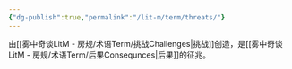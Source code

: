 ```yaml
---
{"dg-publish":true,"permalink":"/lit-m/term/threats/"}
---
```


由[[雾中奇谈LitM - 房规/术语Term/挑战Challenges\|挑战]]创造，是[[雾中奇谈LitM - 房规/术语Term/后果Consequnces\|后果]]的征兆。